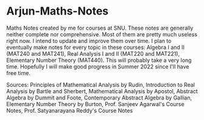 # Arjun-Maths-Notes
Maths Notes created by me for courses at SNU. These notes are generally neither complete nor comprehensive. Most of them are pretty much useless right now. I intend to update and improve them over time.
I plan to eventually make notes for every topic in these courses: Algebra I and II (MAT240 and MAT241), Real Analysis I and II (MAT220 and MAT221), Elementary Number Theory (MAT440). This will probably take a very long time. Hopefully I will make good progress in Summer 2022 since I'll have free time.


Sources: Principles of Mathematical Analysis by Rudin, Introduction to Real Analysis by Bartle and Sherbert, Mathematical Analysis by Apostol, Abstract Algebra by Dummit and Foote, Contemporary Abstract Algebra by Gallian, Elementary Number Theory by Burton, Prof. Sanjeev Agarwal's Course Notes, Prof. Satyanarayana Reddy's Course Notes
